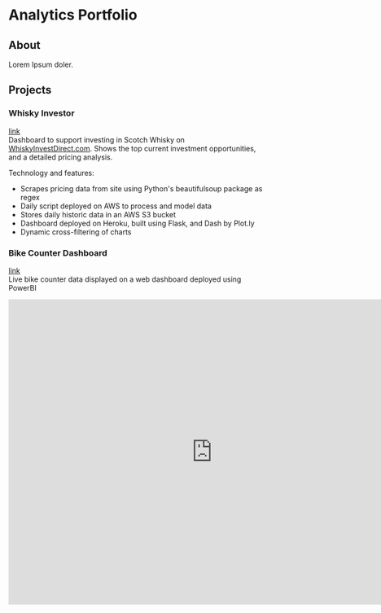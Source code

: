 # Analytics Portfolio
## About
Lorem Ipsum doler.

## Projects
### Whisky Investor
[link](https://whisky-invest.herokuapp.com/)  
Dashboard to support investing in Scotch Whisky on [WhiskyInvestDirect.com](whiskyinvestdirect.com). Shows the top current investment opportunities, and a detailed pricing analysis.

Technology and features:
- Scrapes pricing data from site using Python's beautifulsoup package as regex
- Daily script deployed on AWS to process and model data
- Stores daily historic data in an AWS S3 bucket
- Dashboard deployed on Heroku, built using Flask, and Dash by Plot.ly
- Dynamic cross-filtering of charts

### Bike Counter Dashboard
[link](https://app.powerbi.com/view?r=eyJrIjoiNGQyMzYzMTQtOTQzMi00ZDc2LWEzYTktNTlmYmFiMmExMDE4IiwidCI6ImExMDc1MmQ2LTI4NjEtNDEwMy1iNmM4LTg4YTUxMjAxOTI4MiIsImMiOjJ9)  
Live bike counter data displayed on a web dashboard deployed using PowerBI
<iframe width="800" height="600" src="https://app.powerbi.com/view?r=eyJrIjoiNGQyMzYzMTQtOTQzMi00ZDc2LWEzYTktNTlmYmFiMmExMDE4IiwidCI6ImExMDc1MmQ2LTI4NjEtNDEwMy1iNmM4LTg4YTUxMjAxOTI4MiIsImMiOjJ9" frameborder="0"> </iframe>
